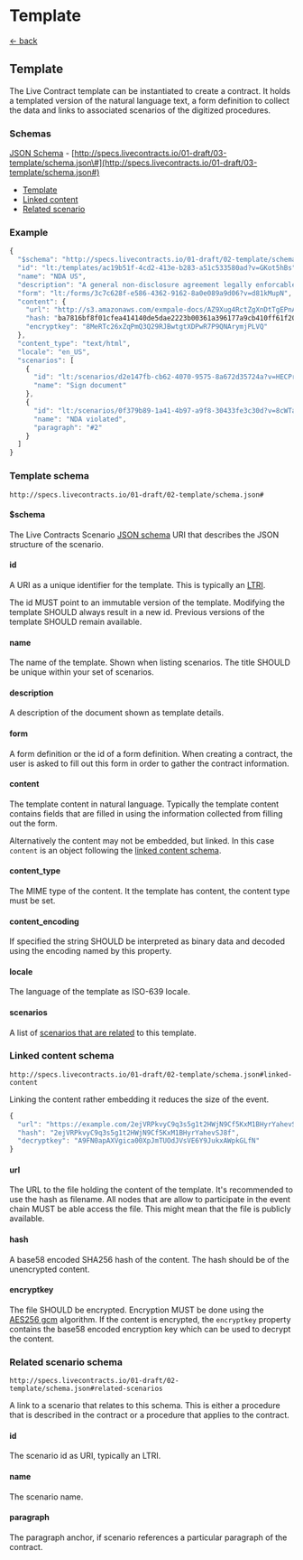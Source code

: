 # Template

[← back](../)

## Template

The Live Contract template can be instantiated to create a contract. It holds a templated version of the natural language text, a form definition to collect the data and links to associated scenarios of the digitized procedures.

### Schemas

[JSON Schema](../03-template/schema.json) - [http://specs.livecontracts.io/01-draft/03-template/schema.json\#](http://specs.livecontracts.io/01-draft/03-template/schema.json#)

* [Template](./#template-schema)
* [Linked content](./#linked-content-schema)
* [Related scenario](./#related-scenario-schema)

### Example

```javascript
{
  "$schema": "http://specs.livecontracts.io/01-draft/02-template/schema.json#",
  "id": "lt:/templates/ac19b51f-4cd2-413e-b283-a51c533580ad?v=GKot5hBs",
  "name": "NDA US",
  "description": "A general non-disclosure agreement legally enforcable in the United States of America",
  "form": "lt:/forms/3c7c628f-e586-4362-9162-8a0e089a9d06?v=d81kMupN",
  "content": {
    "url": "http://s3.amazonaws.com/exmpale-docs/AZ9Xug4RctZgXnDtTgEPnAg2wSYCs53dsRcVXvPP8234.html",
    "hash: "ba7816bf8f01cfea414140de5dae2223b00361a396177a9cb410ff61f20015ad",
    "encryptkey": "8MeRTc26xZqPmQ3Q29RJBwtgtXDPwR7P9QNArymjPLVQ"
  },
  "content_type": "text/html",
  "locale": "en_US",
  "scenarios": [
    {
      "id": "lt:/scenarios/d2e147fb-cb62-4070-9575-8a672d35724a?v=HECPrZDs",
      "name": "Sign document"
    },
    {
      "id": "lt:/scenarios/0f379b89-1a41-4b97-a9f8-30433fe3c30d?v=8cWTaKQL",
      "name": "NDA violated",
      "paragraph": "#2"
    }
  ]
}
```

### Template schema

`http://specs.livecontracts.io/01-draft/02-template/schema.json#`

#### $schema

The Live Contracts Scenario [JSON schema](http://json-schema.org) URI that describes the JSON structure of the scenario.

#### id

A URI as a unique identifier for the template. This is typically an [LTRI](../00-ltri/README.md).

The id MUST point to an immutable version of the template. Modifying the template SHOULD always result in a new id. Previous versions of the template SHOULD remain available.

#### name

The name of the template. Shown when listing scenarios. The title SHOULD be unique within your set of scenarios.

#### description

A description of the document shown as template details.

#### form

A form definition or the id of a form definition. When creating a contract, the user is asked to fill out this form in order to gather the contract information.

#### content

The template content in natural language. Typically the template content contains fields that are filled in using the information collected from filling out the form.

Alternatively the content may not be embedded, but linked. In this case `content` is an object following the [linked content schema](./#linked-content-schema).

#### content\_type

The MIME type of the content. It the template has content, the content type must be set.

#### content\_encoding

If specified the string SHOULD be interpreted as binary data and decoded using the encoding named by this property.

#### locale

The language of the template as ISO-639 locale.

#### scenarios

A list of [scenarios that are related](./#related-scenario-schema) to this template.

### Linked content schema

`http://specs.livecontracts.io/01-draft/02-template/schema.json#linked-content`

Linking the content rather embedding it reduces the size of the event.

```javascript
{
  "url": "https://example.com/2ejVRPkvyC9q3s5g1t2HWjN9Cf5KxM1BHyrYahevSJ8f.html",
  "hash": "2ejVRPkvyC9q3s5g1t2HWjN9Cf5KxM1BHyrYahevSJ8f",
  "decryptkey": "A9FN0apAXVgica00XpJmTUOdJVsVE6Y9JukxAWpkGLfN"
}
```

#### url

The URL to the file holding the content of the template. It's recommended to use the hash as filename. All nodes that are allow to participate in the event chain MUST be able access the file. This might mean that the file is publicly available.

#### hash

A base58 encoded SHA256 hash of the content. The hash should be of the unencrypted content.

#### encryptkey

The file SHOULD be encrypted. Encryption MUST be done using the [AES256 gcm](../cryptography.md#symmetric-encryption) algorithm. If the content is encrypted, the `encryptkey` property contains the base58 encoded encryption key which can be used to decrypt the content.

### Related scenario schema

`http://specs.livecontracts.io/01-draft/02-template/schema.json#related-scenarios`

A link to a scenario that relates to this schema. This is either a procedure that is described in the contract or a procedure that applies to the contract.

#### id

The scenario id as URI, typically an LTRI.

#### name

The scenario name.

#### paragraph

The paragraph anchor, if scenario references a particular paragraph of the contract.

